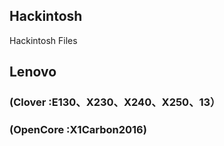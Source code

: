 ## Hackintosh
Hackintosh Files

## Lenovo
### (Clover :E130、X230、X240、X250、13）
### (OpenCore :X1Carbon2016)
